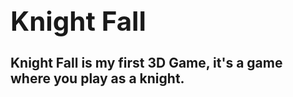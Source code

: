 **<h1>Knight Fall</h1>**
---
Knight Fall is my first 3D Game, it's a game where you play as a knight.
---
